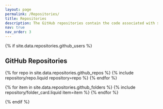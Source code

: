 ```yaml
---
layout: page
permalink: /Repositories/
title: Repositories
description: The GitHub repositories contain the code associated with some published articles. Each repository provides a description of the main results along with the relevant code.
nav: true
nav_order: 3
---
```


{% if site.data.repositories.github_users %}


## GitHub Repositories

<div class="repositories d-flex flex-wrap flex-md-row flex-column justify-content-between align-items-center">
  {% for repo in site.data.repositories.github_repos %}
    {% include repository/repo.liquid repository=repo %}
  {% endfor %}
  
  {% for item in site.data.repositories.github_folders %}
    {% include repository/folder_card.liquid item=item %}
  {% endfor %}


</div>
{% endif %}
